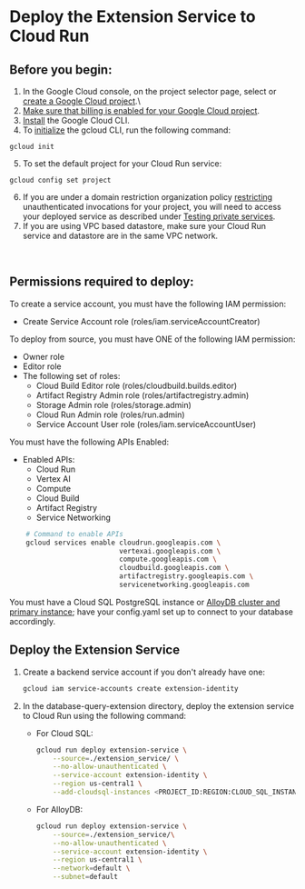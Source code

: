 # Deploy the Extension Service to Cloud Run #

## Before you begin: ##

1. In the Google Cloud console, on the project selector page, select or [create a Google Cloud project](https://cloud.google.com/resource-manager/docs/creating-managing-projects).\
2. [Make sure that billing is enabled for your Google Cloud project](https://cloud.google.com/billing/docs/how-to/verify-billing-enabled#console).
3. [Install](https://cloud.google.com/sdk/docs/install) the Google Cloud CLI.
4. To [initialize](https://cloud.google.com/sdk/docs/initializing) the gcloud CLI, run the following command:
```
gcloud init
```
5. To set the default project for your Cloud Run service:

```
gcloud config set project
```
6. If you are under a domain restriction organization policy [restricting](https://cloud.google.com/run/docs/authenticating/public#domain-restricted-sharing) unauthenticated invocations for your project, you will need to access your deployed service as described under [Testing private services](https://cloud.google.com/run/docs/triggering/https-request#testing-private).
7. If you are using VPC based datastore, make sure your Cloud Run service and datastore are in the same VPC network.

&nbsp;
&nbsp;

## Permissions required to deploy: ##

To create a service account, you must have the following IAM permission:
- Create Service Account role (roles/iam.serviceAccountCreator)


To deploy from source, you must have ONE of the following IAM permission:
- Owner role
- Editor role
- The following set of roles:
  - Cloud Build Editor role (roles/cloudbuild.builds.editor)
  - Artifact Registry Admin role (roles/artifactregistry.admin)
  - Storage Admin role  (roles/storage.admin)
  - Cloud Run Admin role (roles/run.admin)
  - Service Account User role (roles/iam.serviceAccountUser)

You must have the following APIs Enabled:
- Enabled APIs:
  - Cloud Run
  - Vertex AI
  - Compute
  - Cloud Build
  - Artifact Registry
  - Service Networking

```bash
    # Command to enable APIs
    gcloud services enable cloudrun.googleapis.com \
                           vertexai.googleapis.com \
                           compute.googleapis.com \
                           cloudbuild.googleapis.com \
                           artifactregistry.googleapis.com \
                           servicenetworking.googleapis.com
```
You must have a Cloud SQL PostgreSQL instance or [AlloyDB cluster and primary instance](datastore/alloydb.md); have your config.yaml set up to connect to your database accordingly.

## Deploy the Extension Service

1. Create a backend service account if you don't already have one:

    ```bash
    gcloud iam service-accounts create extension-identity
    ```


1. In the database-query-extension directory, deploy the extension service to Cloud Run using the following command:

    * For Cloud SQL:

        ```bash
        gcloud run deploy extension-service \
            --source=./extension_service/ \
            --no-allow-unauthenticated \
            --service-account extension-identity \
            --region us-central1 \
            --add-cloudsql-instances <PROJECT_ID:REGION:CLOUD_SQL_INSTANCE_NAME>
        ```

    * For AlloyDB:

        ```bash
        gcloud run deploy extension-service \
            --source=./extension_service/\
            --no-allow-unauthenticated \
            --service-account extension-identity \
            --region us-central1 \
            --network=default \
            --subnet=default
        ```
